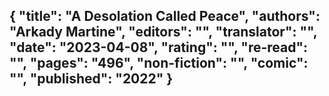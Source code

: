 {
 "title": "A Desolation Called Peace",
 "authors": "Arkady Martine",
 "editors": "",
 "translator": "",
 "date": "2023-04-08",
 "rating": "",
 "re-read": "",
 "pages": "496",
 "non-fiction": "",
 "comic": "",
 "published": "2022"
}
---

